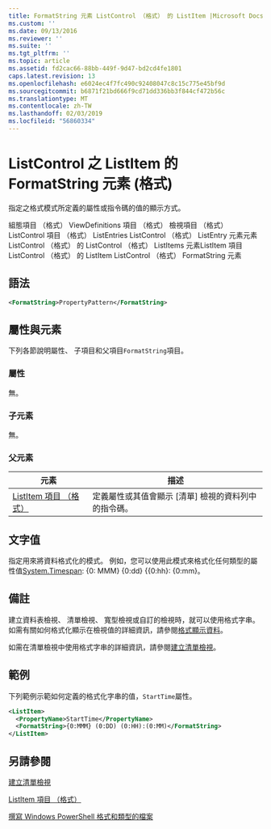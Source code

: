 ```yaml
---
title: FormatString 元素 ListControl （格式） 的 ListItem |Microsoft Docs
ms.custom: ''
ms.date: 09/13/2016
ms.reviewer: ''
ms.suite: ''
ms.tgt_pltfrm: ''
ms.topic: article
ms.assetid: fd2cac66-88bb-449f-9d47-bd2cd4fe1801
caps.latest.revision: 13
ms.openlocfilehash: e6024ec4f7fc490c92408047c8c15c775e45bf9d
ms.sourcegitcommit: b6871f21bd666f9cd71dd336bb3f844cf472b56c
ms.translationtype: MT
ms.contentlocale: zh-TW
ms.lasthandoff: 02/03/2019
ms.locfileid: "56860334"
---
```

# <a name="formatstring-element-for-listitem-for-listcontrol--format"></a>ListControl 之 ListItem 的 FormatString 元素 (格式)

指定之格式模式所定義的屬性或指令碼的值的顯示方式。

組態項目 （格式） ViewDefinitions 項目 （格式） 檢視項目 （格式） ListControl 項目 （格式） ListEntries ListControl （格式） ListEntry 元素元素 ListControl （格式） 的 ListControl （格式） ListItems 元素ListItem 項目 ListControl （格式） 的 ListItem ListControl （格式） FormatString 元素

## <a name="syntax"></a>語法

```xml
<FormatString>PropertyPattern</FormatString>
```

## <a name="attributes-and-elements"></a>屬性與元素

下列各節說明屬性、 子項目和父項目`FormatString`項目。

### <a name="attributes"></a>屬性

無。

### <a name="child-elements"></a>子元素

無。

### <a name="parent-elements"></a>父元素

|元素|描述|
|-------------|-----------------|
|[ListItem 項目 （格式）](./listitem-element-for-listitems-for-listcontrol-format.md)|定義屬性或其值會顯示 [清單] 檢視的資料列中的指令碼。|

## <a name="text-value"></a>文字值

指定用來將資料格式化的模式。 例如，您可以使用此模式來格式化任何類型的屬性值[System.Timespan](/dotnet/api/System.TimeSpan): {0: MMM} {0:dd} {{0:hh}: {0:mm}。

## <a name="remarks"></a>備註

建立資料表檢視、 清單檢視、 寬型檢視或自訂的檢視時，就可以使用格式字串。 如需有關如何格式化顯示在檢視值的詳細資訊，請參閱[格式顯示資料](./formatting-displayed-data.md)。

如需在清單檢視中使用格式字串的詳細資訊，請參閱[建立清單檢視](./creating-a-list-view.md)。

## <a name="example"></a>範例

下列範例示範如何定義的格式化字串的值，`StartTime`屬性。

```xml
<ListItem>
  <PropertyName>StartTime</PropertyName>
  <FormatString>{0:MMM} (0:DD) (0:HH):(0:MM)</FormatString>
</ListItem>
```

## <a name="see-also"></a>另請參閱

[建立清單檢視](./creating-a-list-view.md)

[ListItem 項目 （格式）](./listitem-element-for-listitems-for-listcontrol-format.md)

[撰寫 Windows PowerShell 格式和類型的檔案](./writing-a-powershell-formatting-file.md)
